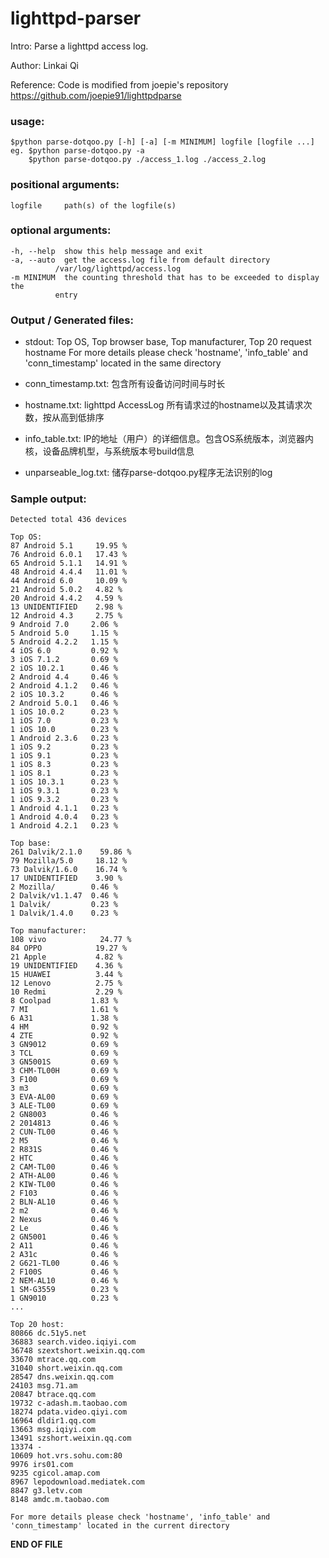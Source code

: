 # lighttpd-parser

Intro: Parse a lighttpd access log.

Author: Linkai Qi

Reference: Code is modified from joepie's repository
  https://github.com/joepie91/lighttpdparse

### usage:
    $python parse-dotqoo.py [-h] [-a] [-m MINIMUM] logfile [logfile ...]
    eg. $python parse-dotqoo.py -a
        $python parse-dotqoo.py ./access_1.log ./access_2.log

### positional arguments:
    logfile     path(s) of the logfile(s)

### optional arguments:
    -h, --help  show this help message and exit
    -a, --auto  get the access.log file from default directory
              /var/log/lighttpd/access.log
    -m MINIMUM  the counting threshold that has to be exceeded to display the
              entry

### Output / Generated files:
- stdout: Top OS, Top browser base, Top manufacturer, Top 20 request hostname
    For more details please check 'hostname', 'info_table' and 'conn_timestamp' located in the same directory

- conn_timestamp.txt: 包含所有设备访问时间与时长
- hostname.txt: lighttpd AccessLog 所有请求过的hostname以及其请求次数，按从高到低排序
- info_table.txt: IP的地址（用户）的详细信息。包含OS系统版本，浏览器内核，设备品牌机型，与系统版本号build信息
- unparseable_log.txt: 储存parse-dotqoo.py程序无法识别的log

### Sample output:
```
Detected total 436 devices

Top OS:
87 Android 5.1     19.95 %
76 Android 6.0.1   17.43 %
65 Android 5.1.1   14.91 %
48 Android 4.4.4   11.01 %
44 Android 6.0     10.09 %
21 Android 5.0.2   4.82 %
20 Android 4.4.2   4.59 %
13 UNIDENTIFIED    2.98 %
12 Android 4.3     2.75 %
9 Android 7.0     2.06 %
5 Android 5.0     1.15 %
5 Android 4.2.2   1.15 %
4 iOS 6.0         0.92 %
3 iOS 7.1.2       0.69 %
2 iOS 10.2.1      0.46 %
2 Android 4.4     0.46 %
2 Android 4.1.2   0.46 %
2 iOS 10.3.2      0.46 %
2 Android 5.0.1   0.46 %
1 iOS 10.0.2      0.23 %
1 iOS 7.0         0.23 %
1 iOS 10.0        0.23 %
1 Android 2.3.6   0.23 %
1 iOS 9.2         0.23 %
1 iOS 9.1         0.23 %
1 iOS 8.3         0.23 %
1 iOS 8.1         0.23 %
1 iOS 10.3.1      0.23 %
1 iOS 9.3.1       0.23 %
1 iOS 9.3.2       0.23 %
1 Android 4.1.1   0.23 %
1 Android 4.0.4   0.23 %
1 Android 4.2.1   0.23 %

Top base:
261 Dalvik/2.1.0    59.86 %
79 Mozilla/5.0     18.12 %
73 Dalvik/1.6.0    16.74 %
17 UNIDENTIFIED    3.90 %
2 Mozilla/        0.46 %
2 Dalvik/v1.1.47  0.46 %
1 Dalvik/         0.23 %
1 Dalvik/1.4.0    0.23 %

Top manufacturer:
108 vivo            24.77 %
84 OPPO            19.27 %
21 Apple           4.82 %
19 UNIDENTIFIED    4.36 %
15 HUAWEI          3.44 %
12 Lenovo          2.75 %
10 Redmi           2.29 %
8 Coolpad         1.83 %
7 MI              1.61 %
6 A31             1.38 %
4 HM              0.92 %
4 ZTE             0.92 %
3 GN9012          0.69 %
3 TCL             0.69 %
3 GN5001S         0.69 %
3 CHM-TL00H       0.69 %
3 F100            0.69 %
3 m3              0.69 %
3 EVA-AL00        0.69 %
3 ALE-TL00        0.69 %
2 GN8003          0.46 %
2 2014813         0.46 %
2 CUN-TL00        0.46 %
2 M5              0.46 %
2 R831S           0.46 %
2 HTC             0.46 %
2 CAM-TL00        0.46 %
2 ATH-AL00        0.46 %
2 KIW-TL00        0.46 %
2 F103            0.46 %
2 BLN-AL10        0.46 %
2 m2              0.46 %
2 Nexus           0.46 %
2 Le              0.46 %
2 GN5001          0.46 %
2 A11             0.46 %
2 A31c            0.46 %
2 G621-TL00       0.46 %
2 F100S           0.46 %
2 NEM-AL10        0.46 %
1 SM-G3559        0.23 %
1 GN9010          0.23 %
...

Top 20 host:
80866 dc.51y5.net                        
36883 search.video.iqiyi.com             
36748 szextshort.weixin.qq.com           
33670 mtrace.qq.com                      
31040 short.weixin.qq.com                
28547 dns.weixin.qq.com                  
24103 msg.71.am                          
20847 btrace.qq.com                      
19732 c-adash.m.taobao.com               
18274 pdata.video.qiyi.com               
16964 dldir1.qq.com                      
13663 msg.iqiyi.com                      
13491 szshort.weixin.qq.com              
13374 -                                  
10609 hot.vrs.sohu.com:80                
9976 irs01.com                          
9235 cgicol.amap.com                    
8967 lepodownload.mediatek.com          
8847 g3.letv.com                        
8148 amdc.m.taobao.com                  

For more details please check 'hostname', 'info_table' and 'conn_timestamp' located in the current directory
```
**END OF FILE**
